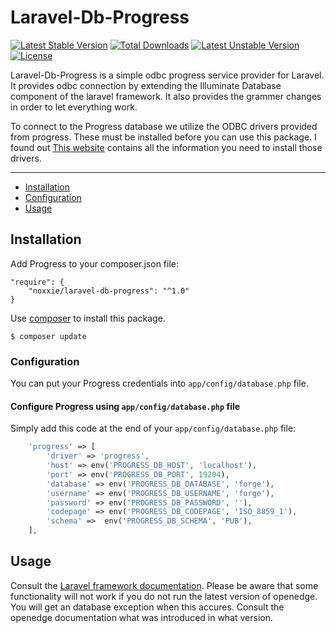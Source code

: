 # Laravel-Db-Progress
[![Latest Stable Version](https://poser.pugx.org/noxxie/progress/v/stable)](https://packagist.org/packages/noxxie/progress)
[![Total Downloads](https://poser.pugx.org/noxxie/progress/downloads)](https://packagist.org/packages/noxxie/progress)
[![Latest Unstable Version](https://poser.pugx.org/noxxie/progress/v/unstable)](https://packagist.org/packages/noxxie/progress)
[![License](https://poser.pugx.org/noxxie/progress/license)](https://packagist.org/packages/noxxie/progress)

Laravel-Db-Progress is a simple odbc progress service provider for Laravel. It provides odbc connection by extending the Illuminate Database component of the laravel framework. It also provides the grammer changes in order to let everything work.

To connect to the Progress database we utilize the ODBC drivers provided from progress. These must be installed before you can
use this package. I found out [This website](https://blog.zedfox.us/installing-openedge-sql-client-access-odbc-drivers-ubuntu/) contains all the information you need to install those drivers.

---

- [Installation](#installation)
- [Configuration](#configuration)
- [Usage](#usage)

## Installation
Add Progress to your composer.json file:
```
"require": {
    "noxxie/laravel-db-progress": "^1.0"
}
```
Use [composer](http://getcomposer.org) to install this package.
```
$ composer update
```

### Configuration
You can put your Progress credentials into ``app/config/database.php`` file.

#### Configure Progress using ``app/config/database.php`` file
Simply add this code at the end of your ``app/config/database.php`` file:

```php
    'progress' => [
        'driver' => 'progress',
        'host' => env('PROGRESS_DB_HOST', 'localhost'),
        'port' => env('PROGRESS_DB_PORT', 19204),
        'database' => env('PROGRESS_DB_DATABASE', 'forge'),
        'username' => env('PROGRESS_DB_USERNAME', 'forge'),
        'password' => env('PROGRESS_DB_PASSWORD', ''),
        'codepage' => env('PROGRESS_DB_CODEPAGE', 'ISO_8859_1'),
        'schema' =>  env('PROGRESS_DB_SCHEMA', 'PUB'),
    ],
```

## Usage

Consult the [Laravel framework documentation](http://laravel.com/docs). Please be aware that some functionality will not work if you do not run the latest version of openedge. You will get an database exception when this accures. Consult the openedge documentation what was introduced in what version.